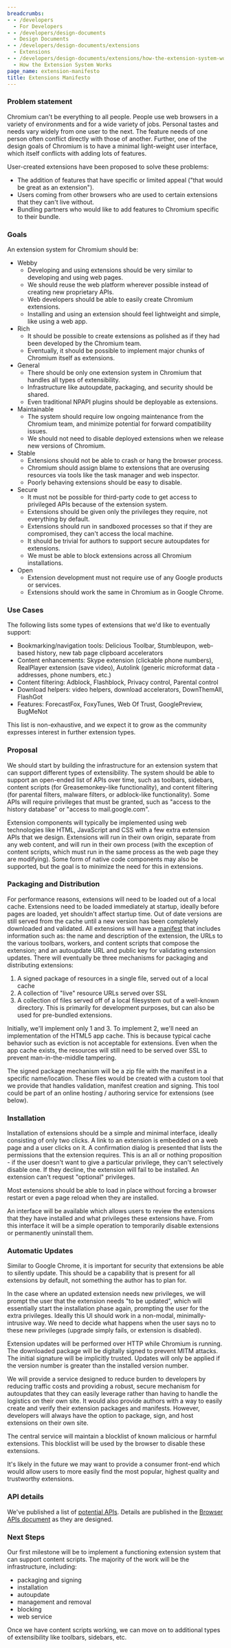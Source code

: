 ```yaml
---
breadcrumbs:
- - /developers
  - For Developers
- - /developers/design-documents
  - Design Documents
- - /developers/design-documents/extensions
  - Extensions
- - /developers/design-documents/extensions/how-the-extension-system-works
  - How the Extension System Works
page_name: extension-manifesto
title: Extensions Manifesto
---
```


### Problem statement

Chromium can't be everything to all people. People use web browsers in a variety
of environments and for a wide variety of jobs. Personal tastes and needs vary
widely from one user to the next. The feature needs of one person often conflict
directly with those of another. Further, one of the design goals of Chromium is
to have a minimal light-weight user interface, which itself conflicts with
adding lots of features.

User-created extensions have been proposed to solve these problems:

*   The addition of features that have specific or limited appeal ("that
            would be great as an extension").
*   Users coming from other browsers who are used to certain extensions
            that they can't live without.
*   Bundling partners who would like to add features to Chromium
            specific to their bundle.

### Goals

An extension system for Chromium should be:

*   Webby
    *   Developing and using extensions should be very similar to
                developing and using web pages.
    *   We should reuse the web platform wherever possible instead of
                creating new proprietary APIs.
    *   Web developers should be able to easily create Chromium
                extensions.
    *   Installing and using an extension should feel lightweight and
                simple, like using a web app.
*   Rich
    *   It should be possible to create extensions as polished as if
                they had been developed by the Chromium team.
    *   Eventually, it should be possible to implement major chunks of
                Chromium itself as extensions.
*   General
    *   There should be only one extension system in Chromium that
                handles all types of extensibility.
    *   Infrastructure like autoupdate, packaging, and security should
                be shared.
    *   Even traditional NPAPI plugins should be deployable as
                extensions.
*   Maintainable
    *   The system should require low ongoing maintenance from the
                Chromium team, and minimize potential for forward compatibility
                issues.
    *   We should not need to disable deployed extensions when we
                release new versions of Chromium.
*   Stable
    *   Extensions should not be able to crash or hang the browser
                process.
    *   Chromium should assign blame to extensions that are overusing
                resources via tools like the task manager and web inspector.
    *   Poorly behaving extensions should be easy to disable.
*   Secure
    *   It must not be possible for third-party code to get access to
                privileged APIs because of the extension system.
    *   Extensions should be given only the privileges they require, not
                everything by default.
    *   Extensions should run in sandboxed processes so that if they are
                compromised, they can't access the local machine.
    *   It should be trivial for authors to support secure autoupdates
                for extensions.
    *   We must be able to block extensions across all Chromium
                installations.
*   Open
    *   Extension development must not require use of any Google
                products or services.
    *   Extensions should work the same in Chromium as in Google Chrome.

### Use Cases

The following lists some types of extensions that we'd like to eventually
support:

*   Bookmarking/navigation tools: Delicious Toolbar, Stumbleupon,
            web-based history, new tab page clipboard accelerators
*   Content enhancements: Skype extension (clickable phone numbers),
            RealPlayer extension (save video), Autolink (generic microformat
            data - addresses, phone numbers, etc.)
*   Content filtering: Adblock, Flashblock, Privacy control, Parental
            control
*   Download helpers: video helpers, download accelerators, DownThemAll,
            FlashGot
*   Features: ForecastFox, FoxyTunes, Web Of Trust, GooglePreview,
            BugMeNot

This list is non-exhaustive, and we expect it to grow as the community expresses
interest in further extension types.

### Proposal

We should start by building the infrastructure for an extension system that can
support different types of extensibility. The system should be able to support
an open-ended list of APIs over time, such as toolbars, sidebars, content
scripts (for Greasemonkey-like functionality), and content filtering (for
parental filters, malware filters, or adblock-like functionality). Some APIs
will require privileges that must be granted, such as "access to the history
database" or "access to mail.google.com".

Extension components will typically be implemented using web technologies like
HTML, JavaScript and CSS with a few extra extension APIs that we design.
Extensions will run in their own origin, separate from any web content, and will
run in their own process (with the exception of content scripts, which must run
in the same process as the web page they are modifying). Some form of native
code components may also be supported, but the goal is to minimize the need for
this in extensions.

### Packaging and Distribution

For performance reasons, extensions will need to be loaded out of a local cache.
Extensions need to be loaded immediately at startup, ideally before pages are
loaded, yet shouldn't affect startup time. Out of date versions are still served
from the cache until a new version has been completely downloaded and validated.
All extensions will have a [manifest](/system/errors/NodeNotFound) that includes
information such as: the name and description of the extension, the URLs to the
various toolbars, workers, and content scripts that compose the extension; and
an autoupdate URL and public key for validating extension updates.
There will eventually be three mechanisms for packaging and distributing
extensions:

1.  A signed package of resources in a single file, served out of a
            local cache
2.  A collection of "live" resource URLs served over SSL
3.  A collection of files served off of a local filesystem out of a
            well-known directory. This is primarily for development purposes,
            but can also be used for pre-bundled extensions.

Initially, we'll implement only 1 and 3. To implement 2, we'll need an
implementation of the HTML5 app cache. This is because typical cache behavior
such as eviction is not acceptable for extensions. Even when the app cache
exists, the resources will still need to be served over SSL to prevent
man-in-the-middle tampering.

The signed package mechanism will be a zip file with the manifest in a specific
name/location. These files would be created with a custom tool that we provide
that handles validation, manifest creation and signing. This tool could be part
of an online hosting / authoring service for extensions (see below).

### Installation

Installation of extensions should be a simple and minimal interface, ideally
consisting of only two clicks. A link to an extension is embedded on a web page
and a user clicks on it. A confirmation dialog is presented that lists the
permissions that the extension requires. This is an all or nothing proposition -
if the user doesn't want to give a particular privilege, they can't selectively
disable one. If they decline, the extension will fail to be installed. An
extension can't request "optional" privileges.

Most extensions should be able to load in place without forcing a browser
restart or even a page reload when they are installed.

An interface will be available which allows users to review the extensions that
they have installed and what privileges these extensions have. From this
interface it will be a simple operation to temporarily disable extensions or
permanently uninstall them.

### Automatic Updates

Similar to Google Chrome, it is important for security that extensions be able
to silently update. This should be a capability that is present for all
extensions by default, not something the author has to plan for.

In the case where an updated extension needs new privileges, we will prompt the
user that the extension needs "to be updated", which will essentially start the
installation phase again, prompting the user for the extra privileges. Ideally
this UI should work in a non-modal, minimally-intrusive way. We need to decide
what happens when the user says no to these new privileges (upgrade simply
fails, or extension is disabled).

Extension updates will be performed over HTTP while Chromium is running. The
downloaded package will be digitally signed to prevent MITM attacks. The initial
signature will be implicitly trusted. Updates will only be applied if the
version number is greater than the installed version number.

We will provide a service designed to reduce burden to developers by reducing
traffic costs and providing a robust, secure mechanism for autoupdates that they
can easily leverage rather than having to handle the logistics on their own
site. It would also provide authors with a way to easily create and verify their
extension packages and manifests. However, developers will always have the
option to package, sign, and host extensions on their own site.

The central service will maintain a blocklist of known malicious or harmful
extensions. This blocklist will be used by the browser to disable these
extensions.

It's likely in the future we may want to provide a consumer front-end which
would allow users to more easily find the most popular, highest quality and
trustworthy extensions.

### API details

We've published a list of [potential
APIs](/developers/design-documents/extensions/proposed-changes/apiwishlist).
Details are published in the [Browser APIs
document](/developers/design-documents/extensions/how-the-extension-system-works/api-pattern-design-doc)
as they are designed.

### Next Steps

Our first milestone will be to implement a functioning extension system that can
support content scripts. The majority of the work will be the infrastructure,
including:

*   packaging and signing
*   installation
*   autoupdate
*   management and removal
*   blocking
*   web service

Once we have content scripts working, we can move on to additional types of
extensibility like toolbars, sidebars, etc.